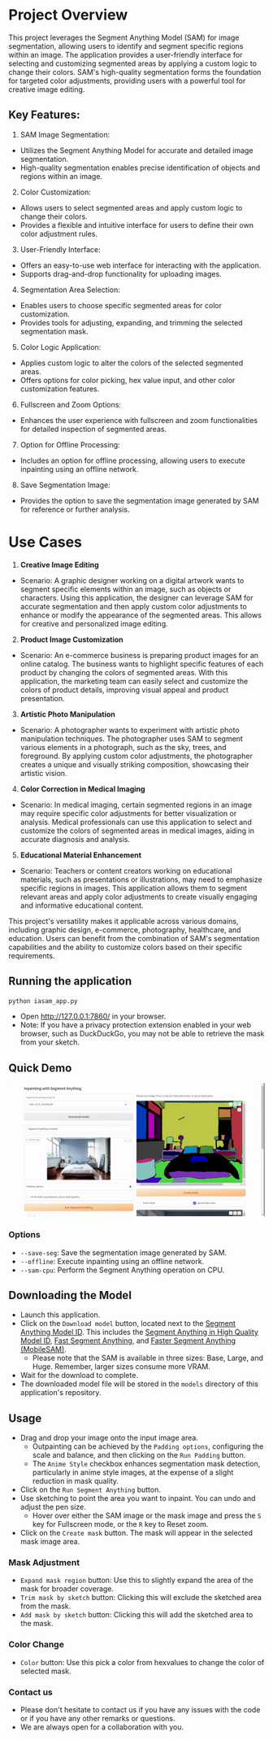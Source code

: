 # Project Overview
This project leverages the Segment Anything Model (SAM) for image segmentation, allowing users to identify and segment specific regions within an image. The application provides a user-friendly interface for selecting and customizing segmented areas by applying a custom logic to change their colors. SAM's high-quality segmentation forms the foundation for targeted color adjustments, providing users with a powerful tool for creative image editing.

## Key Features:

1. SAM Image Segmentation:

  - Utilizes the Segment Anything Model for accurate and detailed image segmentation.
  - High-quality segmentation enables precise identification of objects and regions within an image.

2. Color Customization:

  - Allows users to select segmented areas and apply custom logic to change their colors.
  - Provides a flexible and intuitive interface for users to define their own color adjustment rules.

3. User-Friendly Interface:

  - Offers an easy-to-use web interface for interacting with the application.
  - Supports drag-and-drop functionality for uploading images.

4. Segmentation Area Selection:

  - Enables users to choose specific segmented areas for color customization.
  - Provides tools for adjusting, expanding, and trimming the selected segmentation mask.

5. Color Logic Application:

  - Applies custom logic to alter the colors of the selected segmented areas.
  - Offers options for color picking, hex value input, and other color customization features.

6. Fullscreen and Zoom Options:

  - Enhances the user experience with fullscreen and zoom functionalities for detailed inspection of segmented areas.

7. Option for Offline Processing:

  - Includes an option for offline processing, allowing users to execute inpainting using an offline network.

8. Save Segmentation Image:

  - Provides the option to save the segmentation image generated by SAM for reference or further analysis.

# Use Cases

1. **Creative Image Editing**

- Scenario: A graphic designer working on a digital artwork wants to segment specific elements within an image, such as objects or characters. Using this application, the designer can leverage SAM for accurate segmentation and then apply custom color adjustments to enhance or modify the appearance of the segmented areas. This allows for creative and personalized image editing.

2. **Product Image Customization**

- Scenario: An e-commerce business is preparing product images for an online catalog. The business wants to highlight specific features of each product by changing the colors of segmented areas. With this application, the marketing team can easily select and customize the colors of product details, improving visual appeal and product presentation.

3. **Artistic Photo Manipulation**

- Scenario: A photographer wants to experiment with artistic photo manipulation techniques. The photographer uses SAM to segment various elements in a photograph, such as the sky, trees, and foreground. By applying custom color adjustments, the photographer creates a unique and visually striking composition, showcasing their artistic vision.

4. **Color Correction in Medical Imaging**

- Scenario: In medical imaging, certain segmented regions in an image may require specific color adjustments for better visualization or analysis. Medical professionals can use this application to select and customize the colors of segmented areas in medical images, aiding in accurate diagnosis and analysis.

5. **Educational Material Enhancement**

- Scenario: Teachers or content creators working on educational materials, such as presentations or illustrations, may need to emphasize specific regions in images. This application allows them to segment relevant areas and apply color adjustments to create visually engaging and informative educational content.

This project's versatility makes it applicable across various domains, including graphic design, e-commerce, photography, healthcare, and education. Users can benefit from the combination of SAM's segmentation capabilities and the ability to customize colors based on their specific requirements.

## Running the application

```bash
python iasam_app.py
```

* Open http://127.0.0.1:7860/ in your browser.
* Note: If you have a privacy protection extension enabled in your web browser, such as DuckDuckGo, you may not be able to retrieve the mask from your sketch.

## Quick Demo

![Alt text](asset/1.gif "Optional title")

### Options

* `--save-seg`: Save the segmentation image generated by SAM.
* `--offline`: Execute inpainting using an offline network.
* `--sam-cpu`: Perform the Segment Anything operation on CPU.

## Downloading the Model

* Launch this application.
* Click on the `Download model` button, located next to the [Segment Anything Model ID](https://github.com/facebookresearch/segment-anything#model-checkpoints). This includes the [Segment Anything in High Quality Model ID](https://github.com/SysCV/sam-hq), [Fast Segment Anything](https://github.com/CASIA-IVA-Lab/FastSAM), and [Faster Segment Anything (MobileSAM)](https://github.com/ChaoningZhang/MobileSAM).
  * Please note that the SAM is available in three sizes: Base, Large, and Huge. Remember, larger sizes consume more VRAM.
* Wait for the download to complete.
* The downloaded model file will be stored in the `models` directory of this application's repository.

## Usage

* Drag and drop your image onto the input image area.
  * Outpainting can be achieved by the `Padding options`, configuring the scale and balance, and then clicking on the `Run Padding` button.
  * The `Anime Style` checkbox enhances segmentation mask detection, particularly in anime style images, at the expense of a slight reduction in mask quality.
* Click on the `Run Segment Anything` button.
* Use sketching to point the area you want to inpaint. You can undo and adjust the pen size.
  * Hover over either the SAM image or the mask image and press the `S` key for Fullscreen mode, or the `R` key to Reset zoom.
* Click on the `Create mask` button. The mask will appear in the selected mask image area.

### Mask Adjustment

* `Expand mask region` button: Use this to slightly expand the area of the mask for broader coverage.
* `Trim mask by sketch` button: Clicking this will exclude the sketched area from the mask.
* `Add mask by sketch` button: Clicking this will add the sketched area to the mask.

### Color Change
* `Color` button: Use this pick a color from hexvalues to change the color of selected mask.

### Contact us

* Please don't hesitate to contact us if you have any issues with the code or if you have any other remarks or questions.
* We are always open for a collaboration with you.